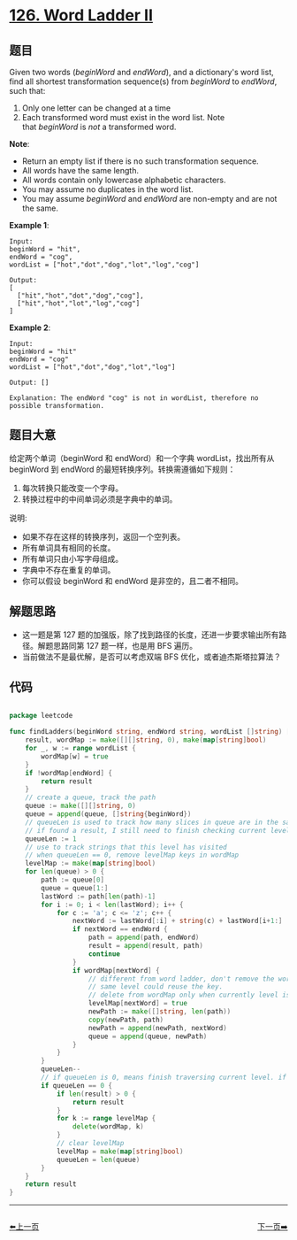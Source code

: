 # [126. Word Ladder II](https://leetcode.com/problems/word-ladder-ii/)


## 题目

Given two words (*beginWord* and *endWord*), and a dictionary's word list, find all shortest transformation sequence(s) from *beginWord* to *endWord*, such that:

1. Only one letter can be changed at a time
2. Each transformed word must exist in the word list. Note that *beginWord* is *not* a transformed word.

**Note**:

- Return an empty list if there is no such transformation sequence.
- All words have the same length.
- All words contain only lowercase alphabetic characters.
- You may assume no duplicates in the word list.
- You may assume *beginWord* and *endWord* are non-empty and are not the same.

**Example 1**:

    Input:
    beginWord = "hit",
    endWord = "cog",
    wordList = ["hot","dot","dog","lot","log","cog"]
    
    Output:
    [
      ["hit","hot","dot","dog","cog"],
      ["hit","hot","lot","log","cog"]
    ]

**Example 2**:

    Input:
    beginWord = "hit"
    endWord = "cog"
    wordList = ["hot","dot","dog","lot","log"]
    
    Output: []
    
    Explanation: The endWord "cog" is not in wordList, therefore no possible transformation.

## 题目大意

给定两个单词（beginWord 和 endWord）和一个字典 wordList，找出所有从 beginWord 到 endWord 的最短转换序列。转换需遵循如下规则：

1. 每次转换只能改变一个字母。
2. 转换过程中的中间单词必须是字典中的单词。

说明:

- 如果不存在这样的转换序列，返回一个空列表。
- 所有单词具有相同的长度。
- 所有单词只由小写字母组成。
- 字典中不存在重复的单词。
- 你可以假设 beginWord 和 endWord 是非空的，且二者不相同。



## 解题思路

- 这一题是第 127 题的加强版，除了找到路径的长度，还进一步要求输出所有路径。解题思路同第 127 题一样，也是用 BFS 遍历。
- 当前做法不是最优解，是否可以考虑双端 BFS 优化，或者迪杰斯塔拉算法？


## 代码

```go

package leetcode

func findLadders(beginWord string, endWord string, wordList []string) [][]string {
	result, wordMap := make([][]string, 0), make(map[string]bool)
	for _, w := range wordList {
		wordMap[w] = true
	}
	if !wordMap[endWord] {
		return result
	}
	// create a queue, track the path
	queue := make([][]string, 0)
	queue = append(queue, []string{beginWord})
	// queueLen is used to track how many slices in queue are in the same level
	// if found a result, I still need to finish checking current level cause I need to return all possible paths
	queueLen := 1
	// use to track strings that this level has visited
	// when queueLen == 0, remove levelMap keys in wordMap
	levelMap := make(map[string]bool)
	for len(queue) > 0 {
		path := queue[0]
		queue = queue[1:]
		lastWord := path[len(path)-1]
		for i := 0; i < len(lastWord); i++ {
			for c := 'a'; c <= 'z'; c++ {
				nextWord := lastWord[:i] + string(c) + lastWord[i+1:]
				if nextWord == endWord {
					path = append(path, endWord)
					result = append(result, path)
					continue
				}
				if wordMap[nextWord] {
					// different from word ladder, don't remove the word from wordMap immediately
					// same level could reuse the key.
					// delete from wordMap only when currently level is done.
					levelMap[nextWord] = true
					newPath := make([]string, len(path))
					copy(newPath, path)
					newPath = append(newPath, nextWord)
					queue = append(queue, newPath)
				}
			}
		}
		queueLen--
		// if queueLen is 0, means finish traversing current level. if result is not empty, return result
		if queueLen == 0 {
			if len(result) > 0 {
				return result
			}
			for k := range levelMap {
				delete(wordMap, k)
			}
			// clear levelMap
			levelMap = make(map[string]bool)
			queueLen = len(queue)
		}
	}
	return result
}

```
----------------------------------------------
<div style="display: flex;justify-content: space-between;align-items: center;">
<p><a href="https://books.halfrost.com/leetcode/ChapterFour/0125.Valid-Palindrome/">⬅️上一页</a></p>
<p><a href="https://books.halfrost.com/leetcode/ChapterFour/0127.Word-Ladder/">下一页➡️</a></p>
</div>
